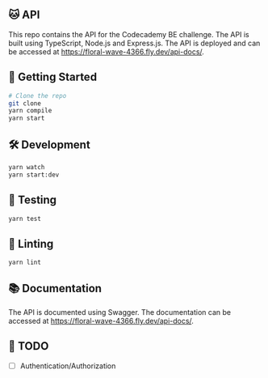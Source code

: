 ## 🐱 API

This repo contains the API for the Codecademy BE challenge. The API is built using TypeScript, Node.js and Express.js. The API is deployed and can be accessed at https://floral-wave-4366.fly.dev/api-docs/.

## 🚀 Getting Started
```bash
# Clone the repo
git clone
yarn compile
yarn start
```

<!-- development -->
## 🛠️ Development
```bash
yarn watch
yarn start:dev
```

## 🧪 Testing
```bash
yarn test
```

## 📝 Linting
```bash
yarn lint
```

## 📚 Documentation
The API is documented using Swagger. The documentation can be accessed at https://floral-wave-4366.fly.dev/api-docs/.

## 📝 TODO
- [ ] Authentication/Authorization